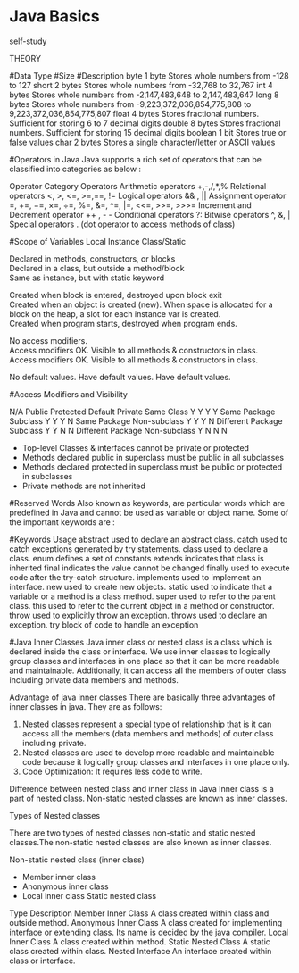 # Java Basics
self-study

THEORY

#Data Type	#Size	    #Description
byte	    1 byte	    Stores whole numbers from -128 to 127
short	    2 bytes	    Stores whole numbers from -32,768 to 32,767
int 	    4 bytes	    Stores whole numbers from -2,147,483,648 to 2,147,483,647
long	    8 bytes	    Stores whole numbers from -9,223,372,036,854,775,808 to 9,223,372,036,854,775,807
float	    4 bytes	    Stores fractional numbers. Sufficient for storing 6 to 7 decimal digits
double	  8 bytes	    Stores fractional numbers. Sufficient for storing 15 decimal digits
boolean	  1 bit 	    Stores true or false values
char	    2 bytes	    Stores a single character/letter or ASCII values


#Operators in Java
Java supports a rich set of operators that can be classified into categories as below :

Operator Category	Operators
Arithmetic operators	+,-,/,*,%
Relational operators	<, >, <=, >=,==, !=
Logical operators	&& , ||
Assignment operator	=, +=, −=, ×=, ÷=, %=, &=, ^=, |=, <<=, >>=, >>>=
Increment and Decrement operator	++ , - -
Conditional operators	?:
Bitwise operators	^, &, |
Special operators	. (dot operator to access methods of class)


#Scope of Variables
Local	                                          Instance	                                                  Class/Static

Declared in methods, constructors, or blocks	  
                                                Declared in a class, but outside a method/block	            
                                                                                                            Same as instance, but with static keyword


Created when block is entered, destroyed upon block exit	
                                              Created when an object is created (new). When space is allocated for a block on the heap, a slot for each instance var is created.	                                                                                  
                                                                                                            Created when program starts, destroyed when program ends.


No access modifiers.	                          
                                              Access modifiers OK. Visible to all methods & constructors in class.	
                                                                                                            Access modifiers OK. Visible to all methods & constructors in class.


No default values.	                            Have default values.	                                      Have default values.



#Access Modifiers and Visibility

N/A	                          Public      Protected     Default     Private
Same Class	                    Y	            Y	          Y	          Y
Same Package Subclass	          Y	            Y	          Y         	N
Same Package Non-subclass	      Y	            Y	          Y         	N
Different Package Subclass	    Y	            Y	          N	          N
Different Package Non-subclass	Y	            N	          N	          N

- Top-level Classes & interfaces cannot be private or protected
- Methods declared public in superclass must be public in all subclasses
- Methods declared protected in superclass must be public or protected in subclasses
- Private methods are not inherited



#Reserved Words
Also known as keywords, are particular words which are predefined in Java and cannot be used as variable or object name. Some of the important keywords are :

#Keywords	Usage
abstract	used to declare an abstract class.
catch	used to catch exceptions generated by try statements.
class	used to declare a class.
enum	defines a set of constants
extends	indicates that class is inherited
final	indicates the value cannot be changed
finally	used to execute code after the try-catch structure.
implements	used to implement an interface.
new	used to create new objects.
static	used to indicate that a variable or a method is a class method.
super	used to refer to the parent class.
this	used to refer to the current object in a method or constructor.
throw	used to explicitly throw an exception.
throws	used to declare an exception.
try	block of code to handle an exception


#Java Inner Classes
Java inner class or nested class is a class which is declared inside the class or interface.
We use inner classes to logically group classes and interfaces in one place so that it can be more readable and maintainable.
Additionally, it can access all the members of outer class including private data members and methods.

Advantage of java inner classes
There are basically three advantages of inner classes in java. They are as follows:
1) Nested classes represent a special type of relationship that is it can access all the members (data members and methods) of outer class including private.
2) Nested classes are used to develop more readable and maintainable code because it logically group classes and interfaces in one place only.
3) Code Optimization: It requires less code to write.

Difference between nested class and inner class in Java
Inner class is a part of nested class. Non-static nested classes are known as inner classes.

Types of Nested classes

There are two types of nested classes non-static and static nested classes.The non-static nested classes are also known as inner classes.

Non-static nested class (inner class)
- Member inner class
- Anonymous inner class
- Local inner class
Static nested class

Type	                      Description
Member Inner Class	        A class created within class and outside method.
Anonymous Inner Class	      A class created for implementing interface or extending class. Its name is decided by the java compiler.
Local Inner Class	          A class created within method.
Static Nested Class	        A static class created within class.
Nested Interface	          An interface created within class or interface.

















